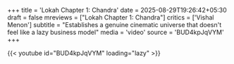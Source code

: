 +++
title = 'Lokah Chapter 1: Chandra'
date = 2025-08-29T19:26:42+05:30
draft = false
mreviews = ["Lokah Chapter 1: Chandra"]
critics = ['Vishal Menon']
subtitle = "Establishes a genuine cinematic universe that doesn't feel like a lazy business model"
media = 'video'
source = 'BUD4kpJqVYM'
+++

{{< youtube id="BUD4kpJqVYM" loading="lazy" >}}
